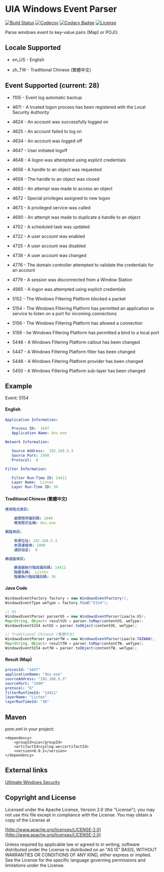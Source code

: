 UIA Windows Event Parser
================

[![Build Status](https://travis-ci.org/gazer2kanlin/uia.syslog.we4j.svg?branch=master)](https://travis-ci.org/gazer2kanlin/uia.syslog.we4j)
[![Codecov](https://img.shields.io/codecov/c/github/gazer2kanlin/uia.syslog.we4j.svg)](https://codecov.io/gh/gazer2kanlin/uia.syslog.we4j)
[![Codacy Badge](https://api.codacy.com/project/badge/Grade/c48a821f715549adafca7dd853fc71eb)](https://www.codacy.com/app/gazer2kanlin/uia-syslog-we4j?utm_source=github.com&amp;utm_medium=referral&amp;utm_content=gazer2kanlin/uia.syslog.we4j&amp;utm_campaign=Badge_Grade)
[![License](https://img.shields.io/github/license/gazer2kanlin/uia.syslog.we4j.svg)](LICENSE)

Parse windows event to key-value pairs (Map) or POJO.

## Locale Supported

* en_US - English

* zh_TW - Traditional Chinese (繁體中文)

## Event Supported (current: 28)

* 1105 - Event log automatic backup

* 4611 - A trusted logon process has been registered with the Local Security Authority

* 4624 - An account was successfully logged on

* 4625 - An account failed to log on

* 4634 - An account was logged off

* 4647 - User initiated logoff

* 4648 - A logon was attempted using explicit credentials

* 4656 - A handle to an object was requested

* 4658 - The handle to an object was closed

* 4663 - An attempt was made to access an object

* 4672 - Special privileges assigned to new logon

* 4673 - A privileged service was called

* 4690 - An attempt was made to duplicate a handle to an object

* 4702 - A scheduled task was updated

* 4722 - A user account was enabled

* 4725 - A user account was disabled

* 4738 - A user account was changed

* 4776 - The domain controller attempted to validate the credentials for an account

* 4779 - A session was disconnected from a Window Station

* 4985 - A logon was attempted using explicit credentials

* 5152 - The Windows Filtering Platform blocked a packet

* 5154 - The Windows Filtering Platform has permitted an application or service to listen on a port for incoming connections

* 5156 - The Windows Filtering Platform has allowed a connection

* 5158 - he Windows Filtering Platform has permitted a bind to a local port

* 5446 - A Windows Filtering Platform callout has been changed

* 5447 - A Windows Filtering Platform filter has been changed

* 5448 - A Windows Filtering Platform provider has been changed

* 5450 - A Windows Filtering Platform sub-layer has been changed


## Example

Event: 5154

#### English
``` yaml
Application Information:

   Process ID:  1647
   Application Name: dns.exe

Network Information:

   Source Address:  192.168.5.3
   Source Port: 1999
   Protocol:  6

Filter Information:

   Filter Run-Time ID: 14411
   Layer Name:  Listen
   Layer Run-Time ID: 36
```

#### Traditional Chinese (繁體中文)
``` yaml
應用程式資訊:

    處理程序識別碼: 1648
    應用程式名稱: dns.exe

網路資訊:

    來源位址: 192.168.5.3
    來源連接埠: 1999
    通訊協定:  6

篩選器資訊:

    篩選器執行階段識別碼: 14411
    階層名稱:  Listen
    階層執行階段識別碼: 36
```
#### Java Code

``` Java
WindowsEventFactory factory = new WindowsEventFactory();
WindowsEventType weType = factory.find("5154");

// US
WindowsEventParser parserUS = new WindowsEventParser(Loacle.US);
Map<String, Object> resultUS = parser.toMap(contentUS, weType);
WindowsEvent5154 evtUS = parser.toObject(contentUS, weType);

// Traditional Chinese (繁體中文)
WindowsEventParser parserTW = new WindowsEventParser(Loacle.TAIWAN);
Map<String, Object> resultTW = parser.toMap(contentTW, weType);
WindowsEvent5154 evtTW = parser.toObject(contentTW, weType);
```

#### Result (Map)
``` yaml
procesId: "1647"
applicationName: "dns.exe"
sourceAddress: "192.168.5.3"
sourcePort: "1999"
protocol: "6"
filterRunTimeId: "14411"
layerName: "Listen"
layerRunTimeId: "36"
```

## Maven
pom.xml in your project:
```
<dependency>
    <groupId>uia</groupId>
    <artifactId>syslog.we</artifactId>
    <version>0.0.1</version>
</dependency>
```

## External links
[Ultimate Windows Security](https://www.ultimatewindowssecurity.com/securitylog/encyclopedia/default.aspx)


## Copyright and License

Licensed under the Apache License, Version 2.0 (the "License");
you may not use this file except in compliance with the License.
You may obtain a copy of the License at

[http://www.apache.org/licenses/LICENSE-2.0](http://www.apache.org/licenses/LICENSE-2.0)

Unless required by applicable law or agreed to in writing, software
distributed under the License is distributed on an "AS IS" BASIS,
WITHOUT WARRANTIES OR CONDITIONS OF ANY KIND, either express or implied.
See the License for the specific language governing permissions and
limitations under the License.
